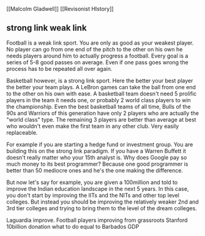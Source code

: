 [[Malcolm Gladwell]] [[Revisonist HIstory]]
## strong link weak link

Football is a weak link sport. You are only as good as your weakest player. No player can go from one end of the pitch to the other on his own he needs players around him to actually progress a football. Every goal is a series of 5-8 good passes on average. Even if one pass goes wrong the process has to be repeated all over again.

Basketball however, is a strong link sport. Here the better your best player the better your team plays. A LeBron games can take the ball from one end to the other on his own with ease. A basketball team doesn't need 5 prolific players in the team it needs one, or probably 2 world class players to win the championship. Even the best basketball teams of all time, Bulls of the 90s and Warriors of this generation have only 2 players who are actually the "world class" type. The remaining 3 players are better than average at best who wouldn't even make the first team in any other club. Very easily replaceable. 

For example if you are starting a hedge fund or investment group. You are building this on the strong link paradigm. If you have a Warren Buffett it doesn't really matter who your 15th analyst is. Why does Google pay so much money to its best programmer? Because one good programmer is better than 50 mediocre ones and he's the one making the difference.

But now let's say for example, you are given a 100million and told to improve the Indian education landscape in the next 5 years. In this case, you don't start by improving the IITs and the NITs and other top level colleges. But instead you should be improving the relatively weaker 2nd and 3rd tier colleges and trying to bring them to the level of the dream colleges.


Laguardia improve.
Football players improving from grassroots
Stanford 10billion donation what to do equal to Barbados GDP